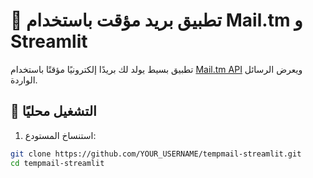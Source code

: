 # 📧 تطبيق بريد مؤقت باستخدام Mail.tm و Streamlit

تطبيق بسيط يولد لك بريدًا إلكترونيًا مؤقتًا باستخدام [Mail.tm API](https://mail.tm) ويعرض الرسائل الواردة.

## 🚀 التشغيل محليًا

1. استنساخ المستودع:

```bash
git clone https://github.com/YOUR_USERNAME/tempmail-streamlit.git
cd tempmail-streamlit

